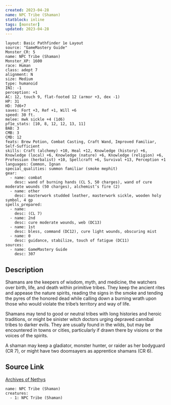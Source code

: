```yaml
---
created: 2023-04-28
name: NPC Tribe (Shaman)
statblock: inline
tags: [monster]
updated: 2023-04-28
---
```

```statblock
layout: Basic Pathfinder 1e Layout
source: "GameMastery Guide"
Monster_CR: 5
name: NPC Tribe (Shaman)
Monster_XP: 1600
race: Human
class: adept 7
alignment: N
size: Medium
type: humanoid
INI: -1
perception: +1
AC: 12, touch 9, flat-footed 12 (armor +3, dex -1)
HP: 31
HD: 7d6+7
saves: Fort +3, Ref +1, Will +6
speed: 30 ft.
melee: mwk sickle +4 (1d6)
pf1e_stats: [10, 8, 12, 12, 13, 11]
BAB: 3
CMB: 3
CMD: 12
feats: Brew Potion, Combat Casting, Craft Wand, Improved Familiar, Self-Sufficient
skills: Craft (alchemy) +10, Heal +12, Knowledge (history) +6, Knowledge (local) +6, Knowledge (nature) +6, Knowledge (religion) +6, Profession (herbalist) +10, Spellcraft +6, Survival +13, Perception +1
languages: Common, Ignan
special_qualities: summon familiar (smoke mephit)
gear:
  - name: combat
    desc: wand of burning hands (CL 5, 50 charges), wand of cure moderate wounds (50 charges), alchemist’s fire (2)
  - name: other
    desc: masterwork studded leather, masterwork sickle, wooden holy symbol, 4 gp
spells_prepared:
  - name:
    desc: (CL 7)
  - name: 2nd
    desc: cure moderate wounds, web (DC13)
  - name: 1st
    desc: bless, command (DC12), cure light wounds, obscuring mist
  - name: 0
    desc: guidance, stabilize, touch of fatigue (DC11)
sources:
  - name: GameMastery Guide
    desc: 307
```
## Description
Shamans are the keepers of wisdom, myth, and medicine, the watchers over birth, life, and death within primitive tribes. They keep the ancient rites and appease the nature spirits, reading the signs in the smoke and tending the pyres of the honored dead while calling down a burning wrath upon those who would violate the tribe’s territory and way of life.

Shamans may tend to good or neutral tribes with long histories and heroic traditions, or might be sinister witch doctors urging depraved cannibal tribes to darker evils. They are usually found in the wilds, but may be encountered in towns or cities, particularly if drawn there by visions or the voices of the spirits.

A shaman may keep a gladiator, monster hunter, or raider as her bodyguard (CR 7), or might have two doomsayers as apprentice shamans (CR 6).
## Source Link
[Archives of Nethys](https://aonprd.com/NPCDisplay.aspx?ItemName=Tribe%20(Shaman))
```encounter-table
name: NPC Tribe (Shaman)
creatures:
  - 1: NPC Tribe (Shaman)
```
